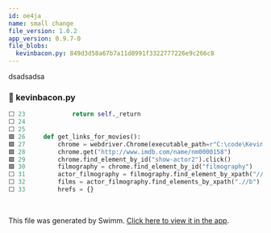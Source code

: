 ```yaml
---
id: oe4ja
name: small change
file_version: 1.0.2
app_version: 0.9.7-0
file_blobs:
  kevinbacon.py: 849d3d58a67b7a11d8991f3322777226e9c266c8
---
```


dsadsadsa
<!-- NOTE-swimm-snippet: the lines below link your snippet to Swimm -->
### 📄 kevinbacon.py
```python
⬜ 23             return self._return
⬜ 24     
⬜ 25     
🟩 26     def get_links_for_movies():
🟩 27         chrome = webdriver.Chrome(executable_path=r"C:\code\KevinBacon\chromedriver.exe")
🟩 28         chrome.get("http://www.imdb.com/name/nm0000158")
🟩 29         chrome.find_element_by_id("show-actor2").click()
🟩 30         filmography = chrome.find_element_by_id("filmography")
⬜ 31         actor_filmography = filmography.find_element_by_xpath("//div[@id='filmo-head-actor']/following-sibling::div")
⬜ 32         films = actor_filmography.find_elements_by_xpath(".//b")
⬜ 33         hrefs = {}
```

<br/>

This file was generated by Swimm. [Click here to view it in the app](https://swimm-web-app.web.app/repos/Z2l0aHViJTNBJTNBVG9tSGFua3MlM0ElM0Fqam9vbm4x/docs/oe4ja).